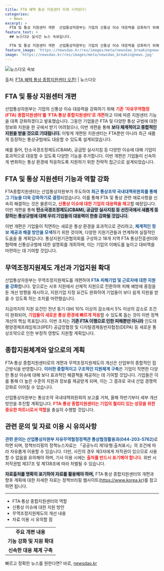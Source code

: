 ```yaml
---
title: FTA 혜택 통상 지원센터 이제 시작된다!
categories:
  - News
excerpt: >
  FTA 및 통상 지원센터 개편  산업통상자원부는 기업의 신통상 이슈 대응력을 강화하기 위해 기존 ‘자유무역협…
feature_text: >
  ## 뉴스다오 실시간 뉴스 속보입니다.

  FTA 및 통상 지원센터 개편  산업통상자원부는 기업의 신통상 이슈 대응력을 강화하기 위해 기존 ‘자유무역협…
feature_image: 'https://newsdao.kr/res/images/meta/newsdao_breakingnews.jpg'
image: 'https://newsdao.kr/res/images/meta/newsdao_breakingnews.jpg'
---
```


![뉴스다오 속보](https://newsdao.kr/res/images/meta/newsdao_breakingnews.jpg)

<p>출처: <a href="https://newsdao.kr/4830" rel="dofollow">FTA 혜택 통상 종합지원센터 오픈!</a> | 뉴스다오</p>

<h2 data-ke-size="size26">FTA 및 통상 지원센터 개편</h2>
<p data-ke-size="size16">산업통상자원부는 기업의 신통상 이슈 대응력을 강화하기 위해 <b><span style="color: #ee2323;">기존 ‘자유무역협정(FTA) 종합지원센터’를 ‘FTA·통상 종합지원센터’로 개편</span></b>하고 이에 따른 지원센터 기능을 대폭 강화하겠다고 발표했습니다. 그동안 기업들은 FTA 및 다양한 통상 규범에 대한 정보와 지원을 한 곳에서 받기 어려웠으나, 이번 개편을 통해 <b><span style="background-color: #21538527;">보다 체계적이고 종합적인 지원을 받을 것으로 기대됩니다.</span></b> 이렇게 개편된 지원센터는 FTA뿐만 아니라 최근 새롭게 등장하는 통상규범에도 대응할 수 있도록 설계되었습니다.</p>
<p data-ke-size="size16">예를 들어, 탄소국경조정제도(CBAM), 공급망 실사지침 등 다양한 이슈에 대해 기업이 효과적으로 대응할 수 있도록 다양한 기능을 추가합니다. 이번 개편은 기업들이 신속하게 변화하는 통상 환경에 적응하도록 지원하기 위한 전략적 접근으로 설계되었습니다.</p>

<h2 data-ke-size="size26">FTA 및 통상 지원센터 기능과 역할 강화</h2>
<p data-ke-size="size16">FTA종합지원센터는 산업통상자원부가 주도하여 <b><span style="color: #1a5490;">최근 통상조약 국내대책위원회를 통해 그 기능을 더욱 강화하기로 결정</span></b>되었습니다. 이를 통해 FTA 및 통상 관련 애로사항을 신속히 해결하는 것은 물론이고, <b><span style="color: #ee2323;">신통상 이슈에 대한 기업의 대응력을 제고</span></b>할 예정입니다. 이번 개편을 통해 <b><span style="background-color: #21538527;">탄소국경조정제도(CBAM), 공급망 실사지침 등 선진국에서 새롭게 등장하는 통상규범에 대해 우리 기업들의 대응력이 한층 강화될 것입니다.</span></b></p>
<p data-ke-size="size16">이번 개편은 기업들이 직면하는 새로운 통상 환경을 효과적으로 관리하고, <b><span style="color: #1a5490;">체계적인 정보 제공과 해결 방안을 모색</span></b>하기 위한 것이며, 다양한 지원기관들과 연계하여 실질적인 도움을 줄 계획입니다. 통상지원기관협의회를 구성하고 18개 지역 FTA 통상진흥센터와 협력해 신통상규범에 대한 설명회를 개최하며, 이는 기업의 이해도를 높이고 대비책을 마련하는 데 기여할 것입니다.</p>

<h2 data-ke-size="size26">무역조정지원제도 개선과 기업지원 확대</h2>
<p data-ke-size="size16">산업통상자원부는 무역조정지원제도를 개편하여 <b><span style="color: #1a5490;">FTA 피해기업 및 근로자에 대한 지원을 강화</span></b>합니다. 앞으로는 사후 지원에서 선제적 지원으로 전환하여 피해 예방에 중점을 둔 개선 방향을 제시하고, 지원기업 지정 요건도 완화하여 기업들이 보다 쉽게 지원을 받을 수 있도록 하는 조치를 마련했습니다.</p>
<p data-ke-size="size16">지금까지의 지원 요건인 전년 동기 대비 10% 이상의 감소에서 5% 이상의 감소로 조건이 완화되어, <b><span style="color: #ee2323;">기업들이 새로운 통상 환경에 빠르게 적응</span></b>할 수 있도록 돕는 것이 이번 정책 개선의 핵심 목표입니다. 이번 조치는 <b><span style="background-color: #21538527;">기존 FTA 이행으로 인한 피해뿐만 아니라</span></b> 인도태평양경제프레임워크(IPEF) 공급망협정 및 디지털경제동반자협정(DEPA) 등 새로운 통상조약으로 인한 부정적 영향도 지원할 계획입니다.</p>

<h2 data-ke-size="size26">종합지원체계와 앞으로의 계획</h2>
<p data-ke-size="size16">FTA·통상 종합지원센터로의 개편과 무역조정지원제도의 개선은 산업부의 종합적인 접근방식을 반영합니다. <b><span style="color: #1a5490;">이러한 종합적이고 구조적인 지원체계 구축</span></b>은 기업이 직면한 다양한 통상 이슈에 대해 보다 효과적인 해결책을 제공하는 데 기여할 것입니다. 기업들은 이를 통해 더 높은 수준의 지원과 정보를 제공받게 되며, 이는 그 결과로 국내 산업 경쟁력 강화로 이어질 수 있습니다.</p>
<p data-ke-size="size16">산업통상자원부는 통상조약 국내대책위원회의 보고를 거쳐, 올해 하반기부터 세부 개선 방안을 추진할 계획입니다. <b><span style="color: #ee2323;">FTA·통상 종합지원센터는 기업의 퀄리티 있는 성장을 위한 중요한 파트너로서 역할</span></b>을 충실히 수행할 것입니다.</p>

<h2 data-ke-size="size26">관련 문의 및 자료 이용 시 유의사항</h2>
<p data-ke-size="size16"><b><span style="color: #1a5490;">관련 문의는 산업통상자원부 자유무역협정정책관 통상협정활용과(044-203-5762)</span></b>로 하면 되며, 정책브리핑의 정책뉴스자료는 「공공누리 제1유형:출처표시」의 조건에 따라 자유롭게 이용할 수 있습니다. 다만, 사진의 경우 제3자에게 저작권이 있으므로 사용할 수 없음을 유의해야 하며, 기사 이용 시에는 <b><span style="color: #ee2323;">출처를 반드시 표기해야 합니다.</span></b> 위반 시 저작권법 제37조 및 제138조에 따라 처벌될 수 있습니다.</p>
<p data-ke-size="size16"><b><span style="background-color: #21538527;">자료출처를 명확히 표기하여 자료를 활용해야 하며,</span></b> FTA·통상 종합지원센터의 개편과 향후 계획에 대한 자세한 자료는 정책브리핑 웹사이트(<a href="https://https://www.korea.kr">https://www.korea.kr</a>)를 참고하면 됩니다.</p>

<hr>
<ul>
    <li>FTA·통상 종합지원센터의 역할</li>
    <li>신통상 이슈에 대한 지원 방안</li>
    <li>무역조정지원제도의 개선 내용</li>
    <li>자료 이용 시 유의할 점</li>
</ul>

<table>
    <tr>
        <td style="text-align: center; height: 17px;"><b>주요 개편 내용</b></td>
    </tr>
    <tr>
        <td style="text-align: center; height: 17px;"><b>기능 강화 및 지원 확대</b></td>
    </tr>
    <tr>
        <td style="text-align: center; height: 17px;"><b>신속한 대응 체계 구축</b></td>
    </tr>
</table> 

빠르고 정확한 뉴스를 원한다면? 바로, <a href="https://newsdao.kr" rel="dofollow">newsdao.kr</a>


